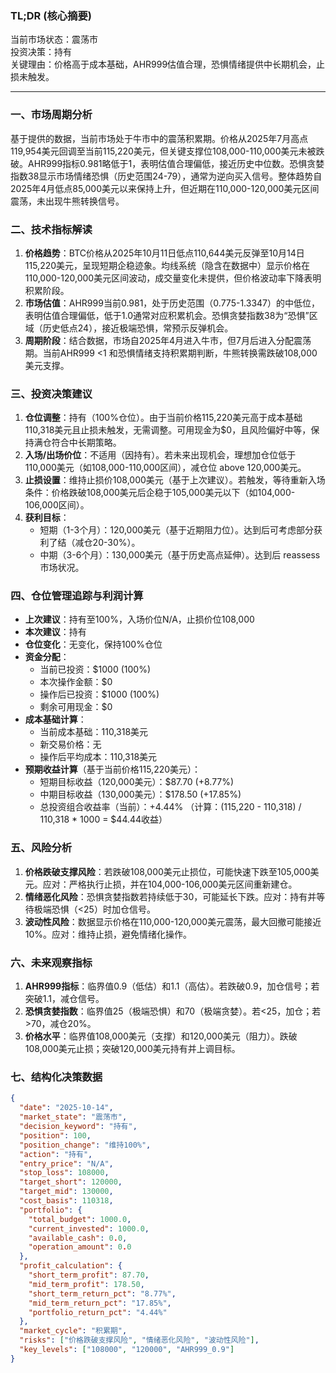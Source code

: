 ### TL;DR (核心摘要)
当前市场状态：震荡市  
投资决策：持有  
关键理由：价格高于成本基础，AHR999估值合理，恐惧情绪提供中长期机会，止损未触发。

---

### 一、市场周期分析
基于提供的数据，当前市场处于牛市中的震荡积累期。价格从2025年7月高点119,954美元回调至当前115,220美元，但关键支撑位108,000-110,000美元未被跌破。AHR999指标0.981略低于1，表明估值合理偏低，接近历史中位数。恐惧贪婪指数38显示市场情绪恐惧（历史范围24-79），通常为逆向买入信号。整体趋势自2025年4月低点85,000美元以来保持上升，但近期在110,000-120,000美元区间震荡，未出现牛熊转换信号。

### 二、技术指标解读
1. **价格趋势**：BTC价格从2025年10月11日低点110,644美元反弹至10月14日115,220美元，呈现短期企稳迹象。均线系统（隐含在数据中）显示价格在110,000-120,000美元区间波动，成交量变化未提供，但价格波动率下降表明积累阶段。
2. **市场估值**：AHR999当前0.981，处于历史范围（0.775-1.3347）的中低位，表明估值合理偏低，低于1.0通常对应积累机会。恐惧贪婪指数38为“恐惧”区域（历史低点24），接近极端恐惧，常预示反弹机会。
3. **周期阶段**：结合数据，市场自2025年4月进入牛市，但7月后进入分配震荡期。当前AHR999 <1 和恐惧情绪支持积累期判断，牛熊转换需跌破108,000美元支撑。

### 三、投资决策建议
1. **仓位调整**：持有（100%仓位）。由于当前价格115,220美元高于成本基础110,318美元且止损未触发，无需调整。可用现金为$0，且风险偏好中等，保持满仓符合中长期策略。
2. **入场/出场价位**：不适用（因持有）。若未来出现机会，理想加仓位低于110,000美元（如108,000-110,000区间），减仓位 above 120,000美元。
3. **止损设置**：维持止损价108,000美元（基于上次建议）。若触发，等待重新入场条件：价格跌破108,000美元后企稳于105,000美元以下（如104,000-106,000区间）。
4. **获利目标**：  
   - 短期（1-3个月）：120,000美元（基于近期阻力位）。达到后可考虑部分获利了结（减仓20-30%）。  
   - 中期（3-6个月）：130,000美元（基于历史高点延伸）。达到后 reassess 市场状况。

### 四、仓位管理追踪与利润计算
- **上次建议**：持有至100%，入场价位N/A，止损价位108,000  
- **本次建议**：持有  
- **仓位变化**：无变化，保持100%仓位  
- **资金分配**：  
  - 当前已投资：$1000 (100%)  
  - 本次操作金额：$0  
  - 操作后已投资：$1000 (100%)  
  - 剩余可用现金：$0  
- **成本基础计算**：  
  - 当前成本基础：110,318美元  
  - 新交易价格：无  
  - 操作后平均成本：110,318美元  
- **预期收益计算**（基于当前价格115,220美元）：  
  - 短期目标收益（120,000美元）：$87.70 (+8.77%)  
  - 中期目标收益（130,000美元）：$178.50 (+17.85%)  
  - 总投资组合收益率（当前）：+4.44% （计算：(115,220 - 110,318) / 110,318 * 1000 = $44.44收益）

### 五、风险分析
1. **价格跌破支撑风险**：若跌破108,000美元止损位，可能快速下跌至105,000美元。应对：严格执行止损，并在104,000-106,000美元区间重新建仓。  
2. **情绪恶化风险**：恐惧贪婪指数若持续低于30，可能延长下跌。应对：持有并等待极端恐惧（<25）时加仓信号。  
3. **波动性风险**：数据显示价格在110,000-120,000美元震荡，最大回撤可能接近10%。应对：维持止损，避免情绪化操作。

### 六、未来观察指标
1. **AHR999指标**：临界值0.9（低估）和1.1（高估）。若跌破0.9，加仓信号；若突破1.1，减仓信号。  
2. **恐惧贪婪指数**：临界值25（极端恐惧）和70（极端贪婪）。若<25，加仓；若>70，减仓20%。  
3. **价格水平**：临界值108,000美元（支撑）和120,000美元（阻力）。跌破108,000美元止损；突破120,000美元持有并上调目标。

### 七、结构化决策数据
```json
{
  "date": "2025-10-14",
  "market_state": "震荡市",
  "decision_keyword": "持有",
  "position": 100,
  "position_change": "维持100%",
  "action": "持有",
  "entry_price": "N/A",
  "stop_loss": 108000,
  "target_short": 120000,
  "target_mid": 130000,
  "cost_basis": 110318,
  "portfolio": {
    "total_budget": 1000.0,
    "current_invested": 1000.0,
    "available_cash": 0.0,
    "operation_amount": 0.0
  },
  "profit_calculation": {
    "short_term_profit": 87.70,
    "mid_term_profit": 178.50,
    "short_term_return_pct": "8.77%",
    "mid_term_return_pct": "17.85%",
    "portfolio_return_pct": "4.44%"
  },
  "market_cycle": "积累期",
  "risks": ["价格跌破支撑风险", "情绪恶化风险", "波动性风险"],
  "key_levels": ["108000", "120000", "AHR999_0.9"]
}
```